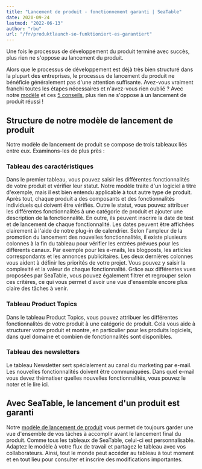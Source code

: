 ```yaml
---
title: "Lancement de produit - fonctionnement garanti | SeaTable"
date: 2020-09-24
lastmod: "2022-06-13"
author: "rbu"
url: "/fr/produktlaunch-so-funktioniert-es-garantiert"
---
```


Une fois le processus de développement du produit terminé avec succès, plus rien ne s'oppose au lancement du produit.

Alors que le processus de développement est déjà très bien structuré dans la plupart des entreprises, le processus de lancement du produit ne bénéficie généralement pas d'une attention suffisante. Avez-vous vraiment franchi toutes les étapes nécessaires et n'avez-vous rien oublié ? Avec notre [modèle](https://seatable.io/fr/modele/duhr9rqdqtcbfeonhxntca/) et ces [5 conseils](https://www.pressesprecher.com/nachrichten/fuenf-tipps-fuer-einen-gelungenen-produkt-launch-9837), plus rien ne s'oppose à un lancement de produit réussi !

## Structure de notre modèle de lancement de produit

Notre modèle de lancement de produit se compose de trois tableaux liés entre eux. Examinons-les de plus près :

### Tableau des caractéristiques

Dans le premier tableau, vous pouvez saisir les différentes fonctionnalités de votre produit et vérifier leur statut. Notre modèle traite d'un logiciel à titre d'exemple, mais il est bien entendu applicable à tout autre type de produit. Après tout, chaque produit a des composants et des fonctionnalités individuels qui doivent être vérifiés. Outre le statut, vous pouvez attribuer les différentes fonctionnalités à une catégorie de produit et ajouter une description de la fonctionnalité. En outre, ils peuvent inscrire la date de test et de lancement de chaque fonctionnalité. Les dates peuvent être affichées clairement à l'aide de notre plug-in de calendrier. Selon l'ampleur de la promotion du lancement des nouvelles fonctionnalités, il existe plusieurs colonnes à la fin du tableau pour vérifier les entrées prévues pour les différents canaux. Par exemple pour les e-mails, les blogposts, les articles correspondants et les annonces publicitaires. Les deux dernières colonnes vous aident à définir les priorités de votre projet. Vous pouvez y saisir la complexité et la valeur de chaque fonctionnalité. Grâce aux différentes vues proposées par SeaTable, vous pouvez également filtrer et regrouper selon ces critères, ce qui vous permet d'avoir une vue d'ensemble encore plus claire des tâches à venir.

### Tableau Product Topics

Dans le tableau Product Topics, vous pouvez attribuer les différentes fonctionnalités de votre produit à une catégorie de produit. Cela vous aide à structurer votre produit et montre, en particulier pour les produits logiciels, dans quel domaine et combien de fonctionnalités sont disponibles.

### Tableau des newsletters

Le tableau Newsletter sert spécialement au canal du marketing par e-mail. Les nouvelles fonctionnalités doivent être communiquées. Dans quel e-mail vous devez thématiser quelles nouvelles fonctionnalités, vous pouvez le noter et le lire ici.

## Avec SeaTable, le lancement d'un produit est garanti

Notre [modèle de lancement de produit](https://seatable.io/fr/modele/duhr9rqdqtcbfeonhxntca/) vous permet de toujours garder une vue d'ensemble de vos tâches à accomplir avant le lancement final du produit. Comme tous les tableaux de SeaTable, celui-ci est personnalisable. Adaptez le modèle à votre flux de travail et partagez le tableau avec vos collaborateurs. Ainsi, tout le monde peut accéder au tableau à tout moment et en tout lieu pour consulter et inscrire des modifications importantes.
